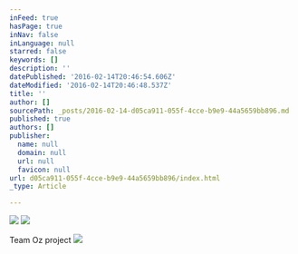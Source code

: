 ```yaml
---
inFeed: true
hasPage: true
inNav: false
inLanguage: null
starred: false
keywords: []
description: ''
datePublished: '2016-02-14T20:46:54.606Z'
dateModified: '2016-02-14T20:46:48.537Z'
title: ''
author: []
sourcePath: _posts/2016-02-14-d05ca911-055f-4cce-b9e9-44a5659bb896.md
published: true
authors: []
publisher:
  name: null
  domain: null
  url: null
  favicon: null
url: d05ca911-055f-4cce-b9e9-44a5659bb896/index.html
_type: Article

---
```

![](https://the-grid-user-content.s3-us-west-2.amazonaws.com/fbbec98e-7555-42e2-809d-aebff3b31b59.jpg)
![](https://the-grid-user-content.s3-us-west-2.amazonaws.com/33ab241b-66eb-4535-8668-681b6e80f0ec.jpg)

Team Oz project
![](https://the-grid-user-content.s3-us-west-2.amazonaws.com/418d846f-727e-40db-a0b9-442de2268ebb.jpg)